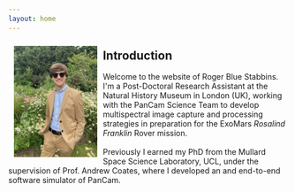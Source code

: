 ```yaml
---
layout: home
---
```

<img style="float: left; padding: 10px;" width="30%" src="index/profile_2.jpg" alt="Home Image" >

## Introduction
Welcome to the website of Roger Blue Stabbins. I'm a Post-Doctoral Research Assistant at the Natural History Museum in London (UK), working with the PanCam Science Team to develop multispectral image capture and processing strategies in preparation for the ExoMars _Rosalind Franklin_ Rover mission.  
&nbsp;  
Previously I earned my PhD from the Mullard Space Science Laboratory, UCL, under the supervision of Prof. Andrew Coates, where I developed an and end-to-end software simulator of PanCam.  

<br clear="left"/>